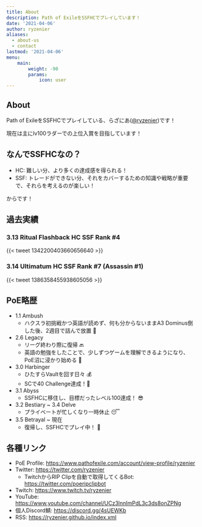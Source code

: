 ```yaml
---
title: About
description: Path of ExileをSSFHCでプレイしています！
date: '2021-04-06'
author: ryzenier
aliases:
  - about-us
  - contact
lastmod: '2021-04-06'
menu:
    main: 
        weight: -90
        params:
            icon: user
---
```


## About

Path of ExileをSSFHCでプレイしている、らざにあ([@ryzenier](https://twitter.com/ryzenier))です！

現在は主にlv100ラダーでの上位入賞を目指しています！

## なんでSSFHCなの？

- HC: 難しい分、より多くの達成感を得られる！
- SSF: トレードができない分、それをカバーするための知識や戦略が重要で、それらを考えるのが楽しい！

からです！

## 過去実績

### 3.13 Ritual Flashback HC SSF Rank #4

{{< tweet 1342200403660656640 >}}

### 3.14 Ultimatum HC SSF Rank #7 (Assassin #1)

{{< tweet 1386358455938605056 >}}

## PoE略歴

- 1.1 Ambush
    - ハクスラ初挑戦かつ英語が読めず、何も分からないままA3 Dominus倒した後、2週目で詰んで放置 :poop:
- 2.6 Legacy
    - リーグ終わり際に復帰 :back:
    - 英語の勉強をしたことで、少しずつゲームを理解できるようになり、PoE沼に浸かり始める :memo:
- 3.0 Harbinger
    - ひたすらVaultを回す日々 :moneybag:
    - SCで40 Challenge達成！:rocket:
- 3.1 Abyss
    - SSFHCに移住し、目標だったレベル100達成！ :sunglasses:
- 3.2 Bestiary ~ 3.4 Delve
    - プライベートが忙しくなり一時休止 :sleeping:
- 3.5 Betrayal ~ 現在
    - 復帰し、SSFHCでプレイ中！ :running:

## 各種リンク

- PoE Profile: https://www.pathofexile.com/account/view-profile/ryzenier
- Twitter: https://twitter.com/ryzenier
    - TwitchからRIP Clipを自動で取得してくるBot: https://twitter.com/poeripclipbot
- Twitch: https://www.twitch.tv/ryzenier
- YouTube: https://www.youtube.com/channel/UCz3lnnImPdL3c3ds8onZPNg
- 個人Discord鯖: https://discord.gg/4sUEWKb
- RSS: https://ryzenier.github.io/index.xml
